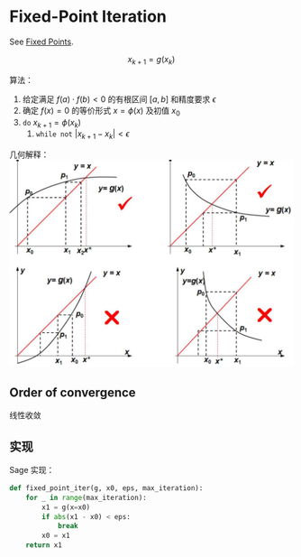 # Fixed-Point Iteration
See [Fixed Points](https://github.com/Chaoses-Ib/Mathematics/blob/main/Analysis/Functions/Fixed%20Points.md).

$$x_{k+1}=g(x_k)$$

算法：
1. 给定满足 $f(a)\cdot f(b)<0$ 的有根区间 $[a,b]$ 和精度要求 $\epsilon$
2. 确定 $f(x)=0$ 的等价形式 $x=\phi(x)$ 及初值 $x_0$
3. `do` $x_{k+1}=\phi(x_k)$
   1. `while not` $|x_{k+1}-x_k|<\epsilon$

几何解释：  
![](images/Fixed-point-iteration.png)

## Order of convergence
线性收敛

## 实现
Sage 实现：
```python
def fixed_point_iter(g, x0, eps, max_iteration):
    for _ in range(max_iteration):
        x1 = g(x=x0)
        if abs(x1 - x0) < eps:
            break
        x0 = x1
    return x1
```